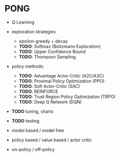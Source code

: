 # PONG

* Q Learning
* exploration strategies
  * epsilon-greedy + decay
  * **TODO**: Softmax (Boltzmann Exploration)
  * **TODO**: Upper Confidence Bound
  * **TODO**: Thompson Sampling
* policy methods:
  * **TODO**: Advantage Actor-Critic (A2C/A3C)
  * **TODO**: Proximal Policy Optimization (PPO)
  * **TODO**: Soft Actor-Critic (SAC)
  * **TODO**: REINFORCE
  * **TODO**: Trust Region Policy Optimization (TRPO)
  * **TODO**: Deep Q Network (DQN)
* **TODO** tuning, charts
* **TODO** testing

* model based / model free
* policy based / value based / actor critic
* on-policy / off-policy


